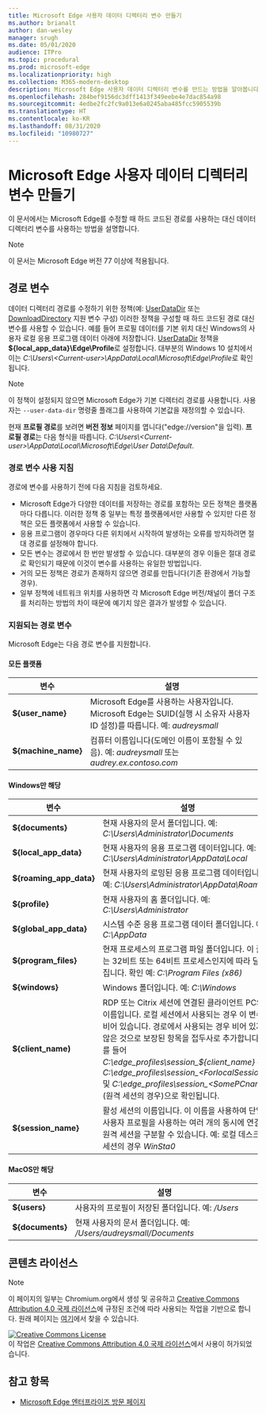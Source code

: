```yaml
---
title: Microsoft Edge 사용자 데이터 디렉터리 변수 만들기
ms.author: brianalt
author: dan-wesley
manager: srugh
ms.date: 05/01/2020
audience: ITPro
ms.topic: procedural
ms.prod: microsoft-edge
ms.localizationpriority: high
ms.collection: M365-modern-desktop
description: Microsoft Edge 사용자 데이터 디렉터리 변수를 만드는 방법을 알아봅니다.
ms.openlocfilehash: 284bef9156dc3dff1413f349eebe4e7dac854a98
ms.sourcegitcommit: 4edbe2fc2fc9a013e6a0245aba485fcc5905539b
ms.translationtype: HT
ms.contentlocale: ko-KR
ms.lasthandoff: 08/31/2020
ms.locfileid: "10980727"
---
```

# Microsoft Edge 사용자 데이터 디렉터리 변수 만들기

이 문서에서는 Microsoft Edge를 수정할 때 하드 코드된 경로를 사용하는 대신 데이터 디렉터리 변수를 사용하는 방법을 설명합니다.

>[!NOTE]
>이 문서는 Microsoft Edge 버전 77 이상에 적용됩니다.

## 경로 변수

데이터 디렉터리 경로를 수정하기 위한 정책(예: [UserDataDir](microsoft-edge-policies.md#userdatadir) 또는 [DownloadDirectory](microsoft-edge-policies.md#downloaddirectory) 지원 변수 구성) 이러한 정책을 구성할 때 하드 코드된 경로 대신 변수를 사용할 수 있습니다. 예를 들어 프로필 데이터를 기본 위치 대신 Windows의 사용자 로컬 응용 프로그램 데이터 아래에 저장합니다. [UserDataDir](microsoft-edge-policies.md#userdatadir) 정책을 **${local_app_data}\Edge\Profile**로 설정합니다. 대부분의 Windows 10 설치에서 이는 *C:\Users\\&lt;Current-user&gt;\AppData\Local\Microsoft\Edge\Profile*로 확인됩니다.

>[!NOTE]
>이 정책이 설정되지 않으면 Microsoft Edge가 기본 디렉터리 경로를 사용합니다. 사용자는 `--user-data-dir` 명령줄 플래그를 사용하여 기본값을 재정의할 수 있습니다.

현재 **프로필 경로**를 보려면 **버전 정보** 페이지를 엽니다("edge://version"을 입력). **프로필 경로**는 다음 형식을 따릅니다. *C:\Users\\&lt;Current-user&gt;\AppData\Local\Microsoft\Edge\User Data\Default*.

### 경로 변수 사용 지침

경로에 변수를 사용하기 전에 다음 지침을 검토하세요.

- Microsoft Edge가 다양한 데이터를 저장하는 경로를 포함하는 모든 정책은 플랫폼마다 다릅니다. 이러한 정책 중 일부는 특정 플랫폼에서만 사용할 수 있지만 다른 정책은 모든 플랫폼에서 사용할 수 있습니다.
- 응용 프로그램이 경우마다 다른 위치에서 시작하여 발생하는 오류를 방지하려면 절대 경로를 설정해야 합니다.
- 모든 변수는 경로에서 한 번만 발생할 수 있습니다. 대부분의 경우 이들은 절대 경로로 확인되기 때문에 이것이 변수를 사용하는 유일한 방법입니다.
- 거의 모든 정책은 경로가 존재하지 않으면 경로를 만듭니다(기존 환경에서 가능할 경우).
- 일부 정책에 네트워크 위치를 사용하면 각 Microsoft Edge 버전/채널이 폴더 구조를 처리하는 방법의 차이 때문에 예기치 않은 결과가 발생할 수 있습니다.

### 지원되는 경로 변수

Microsoft Edge는 다음 경로 변수를 지원합니다.

#### 모든 플랫폼

| 변수 | 설명 |
| --- | --- |
| **${user_name}** | Microsoft Edge를 사용하는 사용자입니다. Microsoft Edge는 SUID(실행 시 소유자 사용자 ID 설정)를 따릅니다. 예: *audreysmall* |
| **${machine_name}** | 컴퓨터 이름입니다(도메인 이름이 포함될 수 있음). 예: *audreysmall* 또는 *audrey.ex.contoso.com* |

#### Windows만 해당

| 변수 | 설명 |
| --- | --- |
| **${documents}** | 현재 사용자의 문서 폴더입니다. 예: *C:\Users\Administrator\Documents* |
|**${local_app_data}** | 현재 사용자의 응용 프로그램 데이터입니다. 예: *C:\Users\Administrator\AppData\Local* |
|**${roaming_app_data}** | 현재 사용자의 로밍된 응용 프로그램 데이터입니다. 예: *C:\Users\Administrator\AppData\Roaming* |
| **${profile}** | 현재 사용자의 홈 폴더입니다. 예: *C:\Users\Administrator* |
| **${global_app_data}** | 시스템 수준 응용 프로그램 데이터 폴더입니다. 예: *C:\AppData* |
| **${program_files}** | 현재 프로세스의 프로그램 파일 폴더입니다. 이 폴더는 32비트 또는 64비트 프로세스인지에 따라 달라집니다. 확인 예: *C:\Program Files (x86)* |
| **${windows}** | Windows 폴더입니다. 예: *C:\Windows* |
| **${client_name)** | RDP 또는 Citrix 세션에 연결된 클라이언트 PC의 이름입니다. 로컬 세션에서 사용되는 경우 이 변수는 비어 있습니다. 경로에서 사용되는 경우 비어 있지 않은 것으로 보장된 항목을 접두사로 추가합니다. 예를 들어 *C:\edge_profiles\session_${client_name}* 은 *C:\edge_profiles\session_&lt;ForlocalSessions&gt;* 및 *C:\edge_profiles\session_&lt;SomePCname&gt;*(원격 세션의 경우)으로 확인됩니다. |
| **${session_name}** | 활성 세션의 이름입니다. 이 이름을 사용하여 단일 사용자 프로필을 사용하는 여러 개의 동시에 연결된 원격 세션을 구분할 수 있습니다. 예: 로컬 데스크톱 세션의 경우 *WinSta0* |

#### MacOS만 해당

| 변수 | 설명 |
| --- | --- |
| **${users}** | 사용자의 프로필이 저장된 폴더입니다. 예: */Users* |
| **${documents}** | 현재 사용자의 문서 폴더입니다. 예: */Users/audreysmall/Documents* |

## 콘텐츠 라이선스

>[!NOTE]
>이 페이지의 일부는 Chromium.org에서 생성 및 공유하고 [Creative Commons Attribution 4.0 국제 라이선스](http://creativecommons.org/licenses/by/4.0/)에 규정된 조건에 따라 사용되는 작업을 기반으로 합니다. 원래 페이지는 [여기](https://www.chromium.org/administrators/policy-list-3/user-data-directory-variables)에서 찾을 수 있습니다.
  
<a rel="license" href="http://creativecommons.org/licenses/by/4.0/"><img alt="Creative Commons License" style="border-width:0" src="https://i.creativecommons.org/l/by/4.0/88x31.png" /></a><br/>이 작업은 <a rel="license" href="http://creativecommons.org/licenses/by/4.0/">Creative Commons Attribution 4.0 국제 라이선스</a>에서 사용이 허가되었습니다.

## 참고 항목

- [Microsoft Edge 엔터프라이즈 방문 페이지](https://aka.ms/EdgeEnterprise)